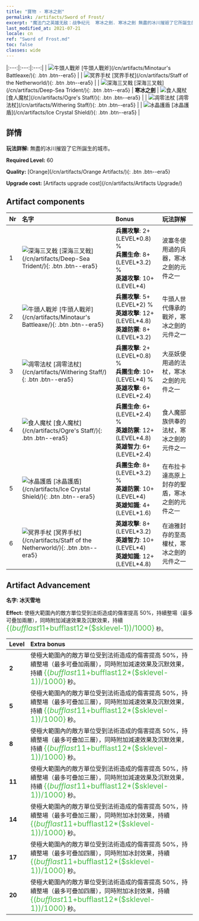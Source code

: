 ```yaml
---
title: "寶物 - 寒冰之劍"
permalink: /artifacts/Sword of Frost/
excerpt: "魔法门之英雄无敌：战争纪元  寒冰之劍. 寒冰之劍 無盡的冰川摧毀了它所誕生的城市。"
last_modified_at: 2021-07-21
locale: cn
ref: "Sword of Frost.md"
toc: false
classes: wide
---
```


  |:---:|:---:|:---:| 
  | ![牛頭人戰斧](/images/t/artifact_40432.png) [牛頭人戰斧](/cn/artifacts/Minotaur's Battleaxe/){: .btn .btn--era5} |   | ![冥界手杖](/images/t/artifact_40436.png) [冥界手杖](/cn/artifacts/Staff of the Netherworld/){: .btn .btn--era5} | 
  | ![深海三叉戟](/images/t/artifact_40431.png) [深海三叉戟](/cn/artifacts/Deep-Sea Trident/){: .btn .btn--era5} | **寒冰之劍** | ![食人魔杖](/images/t/artifact_40434.png) [食人魔杖](/cn/artifacts/Ogre's Staff/){: .btn .btn--era5} | 
  | ![凋零法杖](/images/t/artifact_40433.png) [凋零法杖](/cn/artifacts/Withering Staff/){: .btn .btn--era5} |   | ![冰晶護盾](/images/t/artifact_40435.png) [冰晶護盾](/cn/artifacts/Ice Crystal Shield/){: .btn .btn--era5} | 


## 詳情

 **玩法詳解:** 無盡的冰川摧毀了它所誕生的城市。

 **Required Level:** 60

 **Quality:** [Orange](/cn/artifacts/Orange Artifacts/){: .btn .btn--era5}

 **Upgrade cost:** [Artifacts upgrade cost](/cn/artifacts/Artifacts Upgrade/)



## Artifact components

  | Nr |    名字    |   Bonus | 玩法詳解 | 
  |:---|:-----------|:--------|:------------| 
  | 1 | ![深海三叉戟](/images/t/artifact_40431.png) [深海三叉戟](/cn/artifacts/Deep-Sea Trident/){: .btn .btn--era5} | **兵團攻擊**: 2+(LEVEL\*0.8) %<br/>**兵團生命**: 8+(LEVEL\*3.2) %<br/>**英雄攻擊**: 10+(LEVEL\*4) | 波塞冬使用過的兵器，寒冰之劍的元件之一 | 
  | 2 | ![牛頭人戰斧](/images/t/artifact_40432.png) [牛頭人戰斧](/cn/artifacts/Minotaur's Battleaxe/){: .btn .btn--era5} | **兵團攻擊**: 5+(LEVEL\*2) %<br/>**英雄攻擊**: 12+(LEVEL\*4.8)<br/>**英雄防禦**: 8+(LEVEL\*3.2) | 牛頭人世代傳承的戰斧，寒冰之劍的元件之一 | 
  | 3 | ![凋零法杖](/images/t/artifact_40433.png) [凋零法杖](/cn/artifacts/Withering Staff/){: .btn .btn--era5} | **兵團攻擊**: 2+(LEVEL\*0.8) %<br/>**兵團生命**: 10+(LEVEL\*4) %<br/>**英雄攻擊**: 6+(LEVEL\*2.4) | 大巫妖使用過的法杖，寒冰之劍的元件之一 | 
  | 4 | ![食人魔杖](/images/t/artifact_40434.png) [食人魔杖](/cn/artifacts/Ogre's Staff/){: .btn .btn--era5} | **兵團生命**: 6+(LEVEL\*2.4) %<br/>**英雄防禦**: 12+(LEVEL\*4.8)<br/>**英雄智力**: 6+(LEVEL\*2.4) | 食人魔部族供奉的法杖，寒冰之劍的元件之一 | 
  | 5 | ![冰晶護盾](/images/t/artifact_40435.png) [冰晶護盾](/cn/artifacts/Ice Crystal Shield/){: .btn .btn--era5} | **兵團生命**: 8+(LEVEL\*3.2) %<br/>**英雄防禦**: 10+(LEVEL\*4)<br/>**英雄知識**: 4+(LEVEL\*1.6) | 在布拉卡達高原上封存的聖盾，寒冰之劍的元件之一 | 
  | 6 | ![冥界手杖](/images/t/artifact_40436.png) [冥界手杖](/cn/artifacts/Staff of the Netherworld/){: .btn .btn--era5} | **英雄攻擊**: 8+(LEVEL\*3.2)<br/>**英雄智力**: 10+(LEVEL\*4)<br/>**英雄知識**: 12+(LEVEL\*4.8) | 在迪雅封存的至高權杖，寒冰之劍的元件之一 | 


## Artifact Advancement

 **名字: 冰天雪地**

 **Effect:** 使極大範圍內的敵方單位受到法術造成的傷害提高 50%，持續整場（最多可疊加兩層），同時附加減速效果及沉默效果，持續 <span style="color: #48b946;font-size:20px">{($bufflast11+$bufflast12*($sklevel-1))/1000}</span> 秒。

  |  Level  |    Extra bonus  | 
  |:--------|:----------------| 
  | **2** | 使極大範圍內的敵方單位受到法術造成的傷害提高 50%，持續整場（最多可疊加兩層），同時附加減速效果及沉默效果，持續 <span style="color: #48b946;font-size:20px">{($bufflast11+$bufflast12*($sklevel-1))/1000}</span> 秒。 | 
  | **5** | 使極大範圍內的敵方單位受到法術造成的傷害提高 50%，持續整場（最多可疊加三層），同時附加減速效果及沉默效果，持續 <span style="color: #48b946;font-size:20px">{($bufflast11+$bufflast12*($sklevel-1))/1000}</span> 秒。 | 
  | **8** | 使極大範圍內的敵方單位受到法術造成的傷害提高 50%，持續整場（最多可疊加三層），同時附加減速效果及沉默效果，持續 <span style="color: #48b946;font-size:20px">{($bufflast11+$bufflast12*($sklevel-1))/1000}</span> 秒。 | 
  | **11** | 使極大範圍內的敵方單位受到法術造成的傷害提高 50%，持續整場（最多可疊加三層），同時附加減速效果及沉默效果，持續 <span style="color: #48b946;font-size:20px">{($bufflast11+$bufflast12*($sklevel-1))/1000}</span> 秒。 | 
  | **14** | 使極大範圍內的敵方單位受到法術造成的傷害提高 50%，持續整場（最多可疊加三層），同時附加冰封效果，持續 <span style="color: #48b946;font-size:20px">{($bufflast11+$bufflast12*($sklevel-1))/1000}</span> 秒。 | 
  | **17** | 使極大範圍內的敵方單位受到法術造成的傷害提高 50%，持續整場（最多可疊加四層），同時附加冰封效果，持續 <span style="color: #48b946;font-size:20px">{($bufflast11+$bufflast12*($sklevel-1))/1000}</span> 秒。 | 
  | **20** | 使極大範圍內的敵方單位受到法術造成的傷害提高 50%，持續整場（最多可疊加四層），同時附加冰封效果，持續 <span style="color: #48b946;font-size:20px">{($bufflast11+$bufflast12*($sklevel-1))/1000}</span> 秒。 | 

